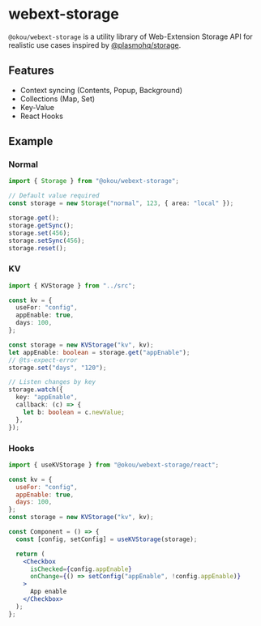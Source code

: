 # webext-storage

`@okou/webext-storage` is a utility library of Web-Extension Storage API for realistic use cases inspired by [@plasmohq/storage](https://github.com/PlasmoHQ/storage).

## Features

- Context syncing (Contents, Popup, Background)
- Collections (Map, Set)
- Key-Value
- React Hooks

## Example

### Normal

```ts
import { Storage } from "@okou/webext-storage";

// Default value required
const storage = new Storage("normal", 123, { area: "local" });

storage.get();
storage.getSync();
storage.set(456);
storage.setSync(456);
storage.reset();
```

### KV

```ts
import { KVStorage } from "../src";

const kv = {
  useFor: "config",
  appEnable: true,
  days: 100,
};

const storage = new KVStorage("kv", kv);
let appEnable: boolean = storage.get("appEnable");
// @ts-expect-error
storage.set("days", "120");

// Listen changes by key
storage.watch({
  key: "appEnable",
  callback: (c) => {
    let b: boolean = c.newValue;
  },
});
```

### Hooks

```jsx
import { useKVStorage } from "@okou/webext-storage/react";

const kv = {
  useFor: "config",
  appEnable: true,
  days: 100,
};
const storage = new KVStorage("kv", kv);

const Component = () => {
  const [config, setConfig] = useKVStorage(storage);

  return (
    <Checkbox
      isChecked={config.appEnable}
      onChange={() => setConfig("appEnable", !config.appEnable)}
    >
      App enable
    </Checkbox>
  );
};
```
